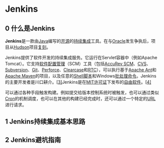 # Jenkins

## 0 什么是Jenkins

**Jenkins**是一款由[Java](https://zh.wikipedia.org/wiki/Java)编写的[开源](https://zh.wikipedia.org/wiki/开源)的[持续集成](https://zh.wikipedia.org/wiki/持续集成)工具。在与[Oracle](https://zh.wikipedia.org/wiki/Oracle)发生争执后，项目从[Hudson](https://zh.wikipedia.org/wiki/Hudson_(软件))项目[复刻](https://zh.wikipedia.org/wiki/复刻_(软件工程))。

Jenkins提供了软件开发的持续集成服务。它运行在Servlet容器中（例如Apache Tomcat）。它支持[软件配置管理](https://zh.wikipedia.org/wiki/软件配置管理)（SCM）工具（包括[AccuRev SCM](https://zh.wikipedia.org/w/index.php?title=AccuRev_SCM&action=edit&redlink=1)、[CVS](https://zh.wikipedia.org/wiki/CVS)、[Subversion](https://zh.wikipedia.org/wiki/Subversion)、[Git](https://zh.wikipedia.org/wiki/Git)、[Perforce](https://zh.wikipedia.org/w/index.php?title=Perforce&action=edit&redlink=1)、[Clearcase](https://zh.wikipedia.org/w/index.php?title=Clearcase&action=edit&redlink=1)和[RTC](https://zh.wikipedia.org/w/index.php?title=Rational_Team_Concert&action=edit&redlink=1)），可以执行基于[Apache Ant](https://zh.wikipedia.org/wiki/Apache_Ant)和[Apache Maven](https://zh.wikipedia.org/wiki/Apache_Maven)的项目，以及任意的[Shell脚本](https://zh.wikipedia.org/wiki/Shell脚本)和Windows[批处理命令](https://zh.wikipedia.org/wiki/批次檔)。Jenkins的主要开发者是川口耕介。[[3\]](https://zh.wikipedia.org/wiki/Jenkins_(软件)#cite_note-dyer-3)Jenkins是在[MIT许可证](https://zh.wikipedia.org/wiki/MIT许可证)下发布的[自由软件](https://zh.wikipedia.org/wiki/自由软件)。[[4\]](https://zh.wikipedia.org/wiki/Jenkins_(软件)#cite_note-license-4)

可以通过各种手段触发构建。例如提交给版本控制系统时被触发，也可以通过类似[Cron](https://zh.wikipedia.org/wiki/Cron)的机制调度，也可以在其他的构建已经完成时，还可以通过一个特定的[URL](https://zh.wikipedia.org/wiki/URL)进行请求。

## 1 Jenkins持续集成基本思路

## 2 Jenkins避坑指南